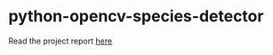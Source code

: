 # python-opencv-species-detector

Read the project report [here](https://www.overleaf.com/read/pdwfnsnskdhm)
